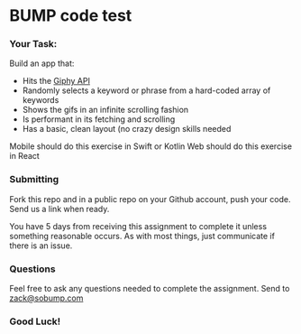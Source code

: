 # BUMP code test

### Your Task: 

Build an app that: 

* Hits the [Giphy API](https://developers.giphy.com/docs/)
* Randomly selects a keyword or phrase from a hard-coded array of keywords
* Shows the gifs in an infinite scrolling fashion
* Is performant in its fetching and scrolling
* Has a basic, clean layout (no crazy design skills needed

Mobile should do this exercise in Swift or Kotlin
Web should do this exercise in React 

### Submitting

Fork this repo and in a public repo on your Github account, push your code.  Send us a link when ready.

You have 5 days from receiving this assignment to complete it unless something reasonable occurs. As with most things, just communicate if there is an issue.

### Questions

Feel free to ask any questions needed to complete the assignment. Send to zack@sobump.com

### Good Luck!
